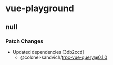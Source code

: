 # vue-playground

## null

### Patch Changes

- Updated dependencies [3db2ccd]
  - @colonel-sandvich/trpc-vue-query@0.1.0
